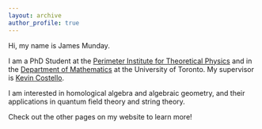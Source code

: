 ```yaml
---
layout: archive
author_profile: true
---
```


Hi, my name is James Munday. 

I am a PhD Student at the [Perimeter Institute for Theoretical Physics][pitp] and in the [Department of Mathematics][dept-math] at the University of Toronto. My supervisor is [Kevin Costello][kevin].

I am interested in homological algebra and algebraic geometry, and their applications in quantum field theory and string theory.

Check out the other pages on my website to learn more!

[pitp]: https://perimeterinstitute.ca 
[dept-math]: https://www.mathematics.utoronto.ca 
[kevin]: https://perimeterinstitute.ca/people/kevin-costello
